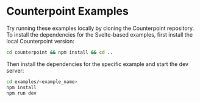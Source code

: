 # Counterpoint Examples

Try running these examples locally by cloning the Counterpoint repository. To install the dependencies for the Svelte-based examples, first install the local Counterpoint version:

```bash
cd counterpoint && npm install && cd ..
```

Then install the dependencies for the specific example and start the dev server:

```bash
cd examples/<example_name>
npm install
npm run dev
```
